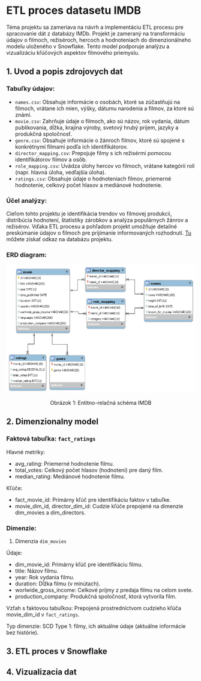 # ETL proces datasetu IMDB

Téma projektu sa zameriava na návrh a implementáciu ETL procesu pre spracovanie dát z databázy IMDb. Projekt je zameraný na transformáciu údajov o filmoch, režiséroch, hercoch a hodnoteniach do dimenzionálneho modelu uloženého v Snowflake. Tento model podporuje analýzu a vizualizáciu kľúčových aspektov filmového priemyslu.

## 1. Uvod a popis zdrojovych dat

### Tabuľky údajov:
- `names.csv`: Obsahuje informácie o osobách, ktoré sa zúčastňujú na filmoch, vrátane ich mien, výšky, dátumu narodenia a filmov, za ktoré sú známi.
- `movie.csv`: Zahrňuje údaje o filmoch, ako sú názov, rok vydania, dátum publikovania, dĺžka, krajina výroby, svetový hrubý príjem, jazyky a produkčná spoločnosť.
- `genre.csv`: Obsahuje informácie o žánroch filmov, ktoré sú spojené s konkrétnymi filmami podľa ich identifikátorov.
- `director_mapping.csv`: Prepojuje filmy s ich režisérmi pomocou identifikátorov filmov a osôb.
- `role_mapping.csv`: Uvádza úlohy hercov vo filmoch, vrátane kategórií rolí (napr. hlavná úloha, vedľajšia úloha).
- `ratings.csv`: Obsahuje údaje o hodnoteniach filmov, priemerné hodnotenie, celkový počet hlasov a mediánové hodnotenie.
  
### Účel analýzy:
Cieľom tohto projektu je identifikácia trendov vo filmovej produkcii, distribúcia hodnotení, štatistiky zárobkov a analýza populárnych žánrov a režisérov. Vďaka ETL procesu a pohľadom projekt umožňuje detailné preskúmanie údajov o filmoch pre prijímanie informovaných rozhodnutí. [Tu](https://github.com/AntaraChat/SQL---IMDb-Movie-Analysis/blob/main/EXECUTIVE%20SUMMARY.pdf) môžete získať odkaz na databázu projektu.

### ERD diagram:

<p>
  <img src="https://github.com/Anna-Cherkashchenko/ETL-proces-datasetu-IMDB/blob/main/IMDB_ERD.png">
</p>
<p align="center">
  Obrázok 1: Entitno-relačná schéma IMDB
</p>

## 2. Dimenzionalny model

### Faktová tabuľka: `fact_ratings`
Hlavné metriky:
- avg_rating: Priemerné hodnotenie filmu.
- total_votes: Celkový počet hlasov (hodnotení) pre daný film.
- median_rating: Mediánové hodnotenie filmu.

Kľúče:
- fact_movie_id: Primárny kľúč pre identifikáciu faktov v tabuľke.
- movie_dim_id, director_dim_id: Cudzie kľúče prepojené na dimenzie dim_movies a dim_directors.

### Dimenzie:
1. Dimenzia `dim_movies`
   
Údaje:
- dim_movie_id: Primárny kľúč pre identifikáciu filmu.
- title: Názov filmu.
- year: Rok vydania filmu.
- duration: Dĺžka filmu (v minútach).
- worlwide_gross_income: Celkové príjmy z predaja filmu na celom svete.
- production_company: Produkčná spoločnosť, ktorá vytvorila film.
  
Vzťah s faktovou tabuľkou:
Prepojená prostredníctvom cudzieho kľúča movie_dim_id v `fact_ratings`.

Typ dimenzie:
SCD Type 1: filmy, ich aktuálne údaje (aktuálne informácie bez histórie).



## 3. ETL proces v Snowflake
## 4. Vizualizacia dat


